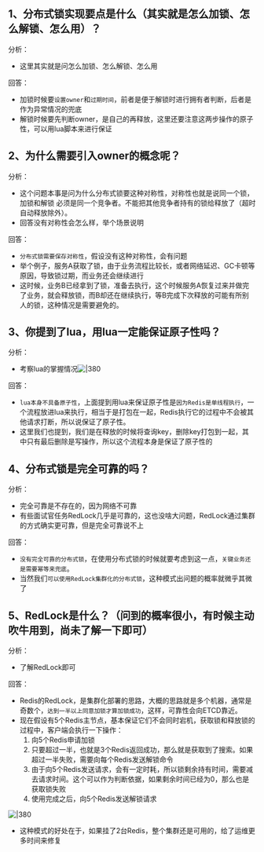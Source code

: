 
## 1、分布式锁实现要点是什么（其实就是怎么加锁、怎么解锁、怎么用）？

分析：
- 这里其实就是问怎么加锁、怎么解锁、怎么用

回答：
- 加锁时候要`设置owner`和`过期时间`，前者是便于解锁时进行拥有者判断，后者是作为异常情况的兜底
- 解锁时候要先判断owner，是自己的再释放，这里还要注意这两步操作的原子性，可以用lua脚本来进行保证

## 2、为什么需要引入owner的概念呢？

分析：
- 这个问题本事是问为什么分布式锁要这种对称性，对称性也就是说同一个锁，加锁和解锁 必须是同一个竞争者。不能把其他竞争者持有的锁给释放了（超时自动释放除外）。
- 回答没有对称性会怎么样，举个场景说明

回答：
- `分布式锁需要保存对称性`，假设没有这种对称性，会有问题
- 举个例子，服务A获取了锁，由于业务流程比较长，或者网络延迟、GC卡顿等原因，导致锁过期，而业务还会继续进行
- 这时候，业务B已经拿到了锁，准备去执行，这个时候服务A恢复过来并做完了业务，就会释放锁，而B却还在继续执行，等B完成下次释放的可能有所别人的锁，这种情况是需要避免的。

## 3、你提到了lua，用lua一定能保证原子性吗？

分析：
- 考察lua的掌握情况![|380](https://my-obsidian-image.oss-cn-guangzhou.aliyuncs.com/2024/04/de7b657a0d5b3d0993bc6aedfa00f8b3.png)

回答：
- `lua本身不具备原子性`，上面提到用lua来保证原子性是`因为Redis是单线程执行`，一个流程放进lua来执行，相当于是打包在一起，Redis执行它的过程中不会被其他请求打断，所以说保证了原子性。
- 这里我们也提到，我们是在释放的时候将查询key，删除key打包到一起，其中只有最后删除是写操作，所以这个流程本身是保证了原子性的

## 4、分布式锁是完全可靠的吗？

分析：
- 完全可靠是不存在的，因为网络不可靠
- 有些面试官任务RedLock几乎是可靠的，这也没啥大问题，RedLock通过集群的方式确实更可靠，但是完全可靠说不上

回答：
- `没有完全可靠的分布式锁`，在使用分布式锁的时候就要考虑到这一点，`关键业务还是需要幂等来兜底`。
- 当然我们`可以使用RedLock集群化的分布式锁`，这种模式出问题的概率就微乎其微了

## 5、RedLock是什么？（问到的概率很小，有时候主动吹牛用到，尚未了解一下即可）

分析：
- 了解RedLock即可

回答：
- Redis的RedLock，是集群化部署的思路，大概的思路就是多个机器，通常是奇数个，`达到一半以上同意加锁才算加锁成功`，这样，可靠性会向ETCD靠近。
- 现在假设有5个Redis主节点，基本保证它们不会同时宕机，获取锁和释放锁的过程中，客户端会执行一下操作：
	1. 向5个Redis申请加锁
	2. 只要超过一半，也就是3个Redis返回成功，那么就是获取到了搜索。如果超过一半失败，需要向每个Redis发送解锁命令
	3. 由于向5个Redis发送请求，会有一定时耗，所以锁剩余持有时间，需要减去请求时间。这个可以作为判断依据，如果剩余时间已经为0，那么也是获取锁失败
	4. 使用完成之后，向5个Redis发送解锁请求

![|380](https://my-obsidian-image.oss-cn-guangzhou.aliyuncs.com/2024/04/b99ffee85da7cfa519780439b661179d.png)
- 这种模式的好处在于，如果挂了2台Redis，整个集群还是可用的，给了运维更多时间来修复


